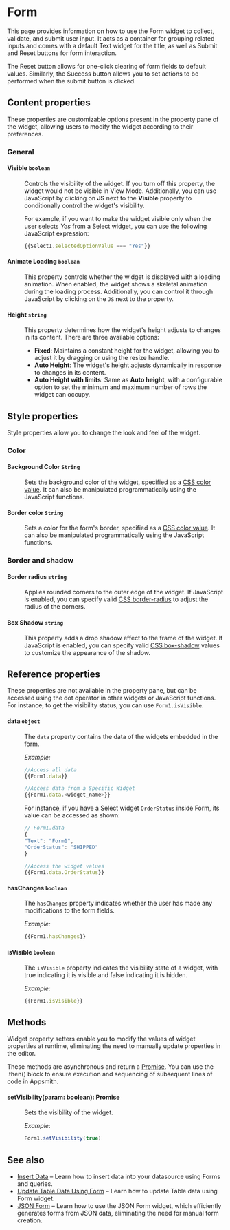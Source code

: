 # Form

This page provides information on how to use the Form widget to collect, validate, and submit user input. It acts as a container for grouping related inputs and comes with a default Text widget for the title, as well as Submit and Reset buttons for form interaction. 

The Reset button allows for one-click clearing of form fields to default values. Similarly, the Success button allows you to set actions to be performed when the submit button is clicked. 

<VideoEmbed host="youtube" videoId="UgpQ0ZOnzdg" title="How to use Form Widget" caption="How to use Form Widget"/>

## Content properties


These properties are customizable options present in the property pane of the widget, allowing users to modify the widget according to their preferences.

### General

#### Visible `boolean`

<dd>

Controls the visibility of the widget. If you turn off this property, the widget would not be visible in View Mode. Additionally, you can use JavaScript by clicking on **JS** next to the **Visible** property to conditionally control the widget's visibility.

For example, if you want to make the widget visible only when the user selects _Yes_ from a Select widget, you can use the following JavaScript expression: 
```js
{{Select1.selectedOptionValue === "Yes"}}
```



</dd>


#### Animate Loading `boolean`


<dd>

This property controls whether the widget is displayed with a loading animation. When enabled, the widget shows a skeletal animation during the loading process. Additionally, you can control it through JavaScript by clicking on the <code>JS</code> next to the property.

</dd>

#### Height `string`


<dd>

This property determines how the widget's height adjusts to changes in its content. There are three available options:


* **Fixed**: Maintains a constant height for the widget, allowing you to adjust it by dragging or using the resize handle.
* **Auto Height**: The widget's height adjusts dynamically in response to changes in its content.
* **Auto Height with limits**: Same as **Auto height**, with a configurable option to set the minimum and maximum number of rows the widget can occupy.


</dd>


## Style properties
Style properties allow you to change the look and feel of the widget.

### Color

#### Background Color `String`

<dd>

Sets the background color of the widget, specified as a [CSS color value](https://developer.mozilla.org/en-US/docs/Web/CSS/color).  It can also be manipulated programmatically using the JavaScript functions.


</dd>

#### Border color `String`

<dd>

Sets a color for the form's border, specified as a [CSS color value](https://developer.mozilla.org/en-US/docs/Web/CSS/color).  It can also be manipulated programmatically using the JavaScript functions.


</dd>

### Border and shadow

#### Border radius `string`

<dd>

Applies rounded corners to the outer edge of the widget. If JavaScript is enabled, you can specify valid [CSS border-radius](https://developer.mozilla.org/en-US/docs/Web/CSS/border-radius) to adjust the radius of the corners.

</dd>

#### Box Shadow `string`

<dd>

This property adds a drop shadow effect to the frame of the widget. If JavaScript is enabled, you can specify valid [CSS box-shadow](https://developer.mozilla.org/en-US/docs/Web/CSS/box-shadow) values to customize the appearance of the shadow.

</dd>

## Reference properties
These properties are not available in the property pane, but can be accessed using the dot operator in other widgets or JavaScript functions. For instance, to get the visibility status, you can use `Form1.isVisible`.



#### data `object`

<dd>

The `data` property contains the data of the widgets embedded in the form. 

*Example:*
```js
//Access all data
{{Form1.data}}

//Access data from a Specific Widget
{{Form1.data.<widget_name>}}
```

For instance, if you have a Select widget `OrderStatus` inside Form, its value can be accessed as shown:

```js
// Form1.data
{
"Text": "Form1",
"OrderStatus": "SHIPPED"
}
```
```js
//Access the widget values
{{Form1.data.OrderStatus}}
```


</dd>

#### hasChanges `boolean`

<dd>

The `hasChanges` property indicates whether the user has made any modifications to the form fields.

*Example:*
```js
{{Form1.hasChanges}}
```
</dd>

#### isVisible `boolean`

<dd>

The `isVisible` property indicates the visibility state of a widget, with true indicating it is visible and false indicating it is hidden.

*Example:*
```js
{{Form1.isVisible}}
```
</dd>


## Methods

Widget property setters enable you to modify the values of widget properties at runtime, eliminating the need to manually update properties in the editor.

These methods are asynchronous and return a [Promise](/core-concepts/writing-code/javascript-promises#using-promises-in-appsmith). You can use the .then() block to ensure execution and sequencing of subsequent lines of code in Appsmith.

#### setVisibility(param: boolean): Promise

<dd>

Sets the visibility of the widget.

*Example*:

```js
Form1.setVisibility(true)
```

</dd>


## See also

- [Insert Data](/build-apps/how-to-guides/insert-data) – Learn how to insert data into your datasource using Forms and queries.
- [Update Table Data Using Form](/build-apps/how-to-guides/submit-form-data) – Learn how to update Table data using Form widget.
- [JSON Form](/reference/widgets/json-form) – Learn how to use the JSON Form widget, which efficiently generates forms from JSON data, eliminating the need for manual form creation.